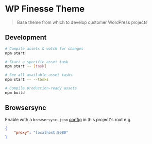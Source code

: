 # WP Finesse Theme
> Base theme from which to develop customer WordPress projects

## Development

```sh
# Compile assets & watch for changes
npm start

# Start a specific asset task
npm start -- [task]

# See all available asset tasks
npm start -- --tasks

# Compile production-ready assets
npm build
```

## Browsersync

Enable with a `browsersync.json` [config](https://browsersync.io/docs/options) in this project's root e.g.

```json
{
    "proxy": "localhost:8080"
}
```